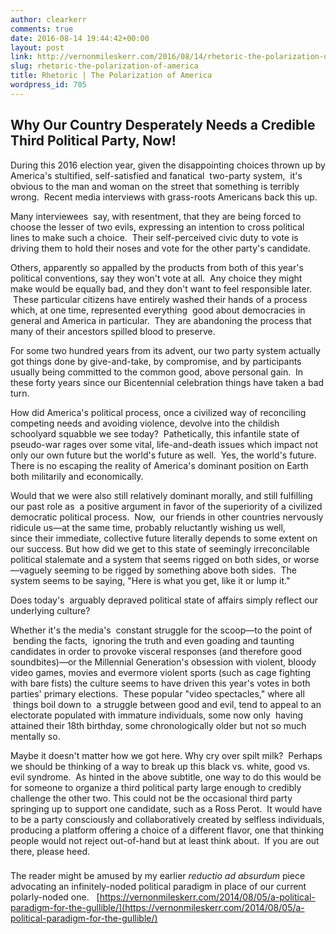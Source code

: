 ```yaml
---
author: clearkerr
comments: true
date: 2016-08-14 19:44:42+00:00
layout: post
link: http://vernonmileskerr.com/2016/08/14/rhetoric-the-polarization-of-america/
slug: rhetoric-the-polarization-of-america
title: Rhetoric | The Polarization of America
wordpress_id: 705
---
```


## Why Our Country Desperately Needs a Credible Third Political Party, Now!


During this 2016 election year, given the disappointing choices thrown up by America's stultified, self-satisfied and fanatical  two-party system,  it's obvious to the man and woman on the street that something is terribly wrong.  Recent media interviews with grass-roots Americans back this up.

Many interviewees  say, with resentment, that they are being forced to choose the lesser of two evils, expressing an intention to cross political lines to make such a choice.  Their self-perceived civic duty to vote is driving them to hold their noses and vote for the other party's candidate.

Others, apparently so appalled by the products from both of this year's political conventions, say they won't vote at all.  Any choice they might make would be equally bad, and they don't want to feel responsible later.  These particular citizens have entirely washed their hands of a process which, at one time, represented everything  good about democracies in general and America in particular.  They are abandoning the process that many of their ancestors spilled blood to preserve.

For some two hundred years from its advent, our two party system actually got things done by give-and-take, by compromise, and by participants usually being committed to the common good, above personal gain.  In these forty years since our Bicentennial celebration things have taken a bad turn.

How did America's political process, once a civilized way of reconciling competing needs and avoiding violence, devolve into the childish schoolyard squabble we see today?  Pathetically, this infantile state of pseudo-war rages over some vital, life-and-death issues which impact not only our own future but the world's future as well.  Yes, the world's future. There is no escaping the reality of America's dominant position on Earth both militarily and economically.

Would that we were also still relatively dominant morally, and still fulfilling our past role as  a positive argument in favor of the superiority of a civilized democratic political process.  Now,  our friends in other countries nervously ridicule us—at the same time, probably reluctantly wishing us well, since their immediate, collective future literally depends to some extent on our success. But how did we get to this state of seemingly irreconcilable political stalemate and a system that seems rigged on both sides, or worse—vaguely seeming to be rigged by something above both sides.  The system seems to be saying, "Here is what you get, like it or lump it."

Does today's  arguably depraved political state of affairs simply reflect our underlying culture?

Whether it's the media's  constant struggle for the scoop—to the point of  bending the facts,  ignoring the truth and even goading and taunting candidates in order to provoke visceral responses (and therefore good soundbites)—or the Millennial Generation's obsession with violent, bloody video games, movies and evermore violent sports (such as cage fighting with bare fists) the culture seems to have driven this year's votes in both parties' primary elections.  These popular "video spectacles," where all  things boil down to  a struggle between good and evil, tend to appeal to an electorate populated with immature individuals, some now only  having attained their 18th birthday, some chronologically older but not so much mentally so.

Maybe it doesn't matter how we got here. Why cry over spilt milk?  Perhaps we should be thinking of a way to break up this black vs. white, good vs. evil syndrome.  As hinted in the above subtitle, one way to do this would be for someone to organize a third political party large enough to credibly challenge the other two. This could not be the occasional third party springing up to support one candidate, such as a Ross Perot.  It would have to be a party consciously and collaboratively created by selfless individuals, producing a platform offering a choice of a different flavor, one that thinking people would not reject out-of-hand but at least think about.  If you are out there, please heed.

###

The reader might be amused by my earlier _reductio ad absurdum_ piece advocating an infinitely-noded political paradigm in place of our current polarly-noded one.   [https://vernonmileskerr.com/2014/08/05/a-political-paradigm-for-the-gullible/](https://vernonmileskerr.com/2014/08/05/a-political-paradigm-for-the-gullible/)







